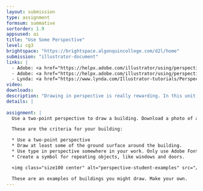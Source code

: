 ```yaml
---
layout: submission
type: assignment
formsum: summative
sortorder: 1.9
appsused: ai
title: "Use Some Perspective"
level: cg3
brightspace: "https://brightspace.algonquincollege.com/d2l/home"
submission: "illustrator-document"
links: |
  - Adobe: <a href="https://helpx.adobe.com/illustrator/using/perspective-drawing.html" target="_blank" title="Perspective Drawing">Perspective Drawing</a>
  - Adobe: <a href="https://helpx.adobe.com/illustrator/using/perspective-grid.html" target="_blank" title="Define Perspective Grids">Define Perspective Grids</a>
  - Lynda: <a href="https://www.lynda.com/Illustrator-tutorials/Perspective-Drawing-Illustrator/186123-2.html" target="_blank" title="Drawing in Perspective">Drawing in Perspective</a>
video: 
downloads:
description: "Drawing in perspective is really rewarding. In this unit, we'll explore the different types of perspective available to us."
details: |
  
assignment: |
  Use a two-point perspective to draw a building. Download a photo of a building. Place it in Illustrator. Lock it on a layer. Create a new layer to draw on. You could always place the building on top, then make it translucent. It can be a corner store, a school, an appartment building, etc... 

  These are the criteria for your building:

  * Use a two-point perspective
  * Draw at least some of the ground surface around the building.
  * Use type in perspective somewhere in your work. Only use Adobe Fonts.
  * Create a symbol for repeating objects, like windows and doors.

  <img class="size100 center" alt="perspective-student-examples" src="/images/illustrator-perspective/perspective-student-examples.jpg">

  These are an examples of buildings you might draw. Make your own.
---
```

